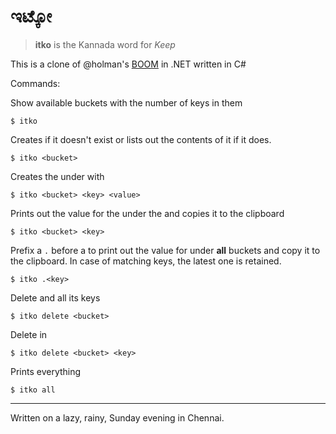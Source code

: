 # ಇಟ್ಕೋ
> **itko** is the Kannada word for _Keep_

This is a clone of @holman's [BOOM](https://github.com/holman/BOOM) in .NET
written in C#

Commands:

Show available buckets with the number of keys in them

    $ itko 

Creates <bucket> if it doesn't exist or lists out the contents of it if it
does.

    $ itko <bucket> 

Creates the <key> under <bucket> with <value>

    $ itko <bucket> <key> <value>

Prints out the value for the <key> under the <bucket> and copies it to the
clipboard

    $ itko <bucket> <key>

Prefix a `.` before a <key> to print out the value for <key> under **all**
buckets and copy it to the clipboard. In case of matching keys, the latest
one is retained.

    $ itko .<key>

Delete <bucket> and all its keys

    $ itko delete <bucket>

Delete <key> in <bucket>

    $ itko delete <bucket> <key>

Prints everything

    $ itko all

---

Written on a lazy, rainy, Sunday evening in Chennai.
